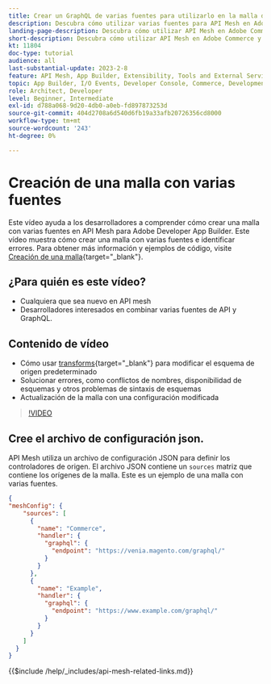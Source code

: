 ```yaml
---
title: Crear un GraphQL de varias fuentes para utilizarlo en la malla de API
description: Descubra cómo utilizar varias fuentes para API Mesh en Adobe Commerce y [!DNL Adobe App Builder]. Obtenga información sobre algunos errores comunes y cómo resolverlos.
landing-page-description: Descubra cómo utilizar API Mesh en Adobe Commerce y [!DNL Adobe App Builder]. Obtenga información sobre la creación de una malla que tiene varias fuentes y cómo resolver algunos errores comunes.
short-description: Descubra cómo utilizar API Mesh en Adobe Commerce y [!DNL Adobe App Builder]. Obtenga información sobre la creación de una malla que tiene varias fuentes y cómo resolver algunos errores comunes.
kt: 11804
doc-type: tutorial
audience: all
last-substantial-update: 2023-2-8
feature: API Mesh, App Builder, Extensibility, Tools and External Services, Backend Development
topic: App Builder, I/O Events, Developer Console, Commerce, Development, Integrations
role: Architect, Developer
level: Beginner, Intermediate
exl-id: d788a068-9d20-4db0-a0eb-fd897873253d
source-git-commit: 404d2708a6d540d6fb19a33afb20726356cd8000
workflow-type: tm+mt
source-wordcount: '243'
ht-degree: 0%

---
```


# Creación de una malla con varias fuentes

Este vídeo ayuda a los desarrolladores a comprender cómo crear una malla con varias fuentes en API Mesh para Adobe Developer App Builder. Este vídeo muestra cómo crear una malla con varias fuentes e identificar errores. Para obtener más información y ejemplos de código, visite [Creación de una malla](https://developer.adobe.com/graphql-mesh-gateway/gateway/create-mesh/#create-a-mesh-1){target="_blank"}.

## ¿Para quién es este vídeo?

* Cualquiera que sea nuevo en API mesh
* Desarrolladores interesados en combinar varias fuentes de API y GraphQL.

## Contenido de vídeo

* Cómo usar [transforms](https://developer.adobe.com/graphql-mesh-gateway/gateway/transforms/){target="_blank"} para modificar el esquema de origen predeterminado
* Solucionar errores, como conflictos de nombres, disponibilidad de esquemas y otros problemas de sintaxis de esquemas
* Actualización de la malla con una configuración modificada

>[!VIDEO](https://video.tv.adobe.com/v/3414125?quality=12&learn=on)

## Cree el archivo de configuración json.

API Mesh utiliza un archivo de configuración JSON para definir los controladores de origen. El archivo JSON contiene un `sources` matriz que contiene los orígenes de la malla. Este es un ejemplo de una malla con varias fuentes.

```json
{
"meshConfig": {
    "sources": [
      {
        "name": "Commerce",
        "handler": {
          "graphql": {
            "endpoint": "https://venia.magento.com/graphql/"
          }
        }
      },
      {
        "name": "Example",
        "handler": {
          "graphql": {
            "endpoint": "https://www.example.com/graphql/"
          }
        }
      }
    ]
  }
}
```

{{$include /help/_includes/api-mesh-related-links.md}}

